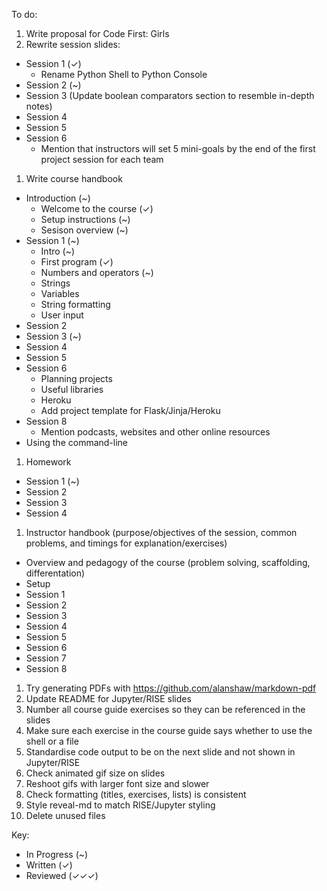 To do:
1. Write proposal for Code First: Girls
1. Rewrite session slides:
  - Session 1 (✓)
    - Rename Python Shell to Python Console
  - Session 2 (~)
  - Session 3 (Update boolean comparators section to resemble in-depth notes)
  - Session 4
  - Session 5
  - Session 6
    - Mention that instructors will set 5 mini-goals by the end of the first project session for each team
1. Write course handbook
  - Introduction (~)
    - Welcome to the course (✓)
    - Setup instructions (~)
    - Sesison overview (~)
  - Session 1 (~)
    - Intro (~)
    - First program (✓)
    - Numbers and operators (~)
    - Strings 
    - Variables
    - String formatting
    - User input
  - Session 2
  - Session 3 (~)
  - Session 4
  - Session 5
  - Session 6
    - Planning projects
    - Useful libraries
    - Heroku
    - Add project template for Flask/Jinja/Heroku
  - Session 8 
    - Mention podcasts, websites and other online resources
  - Using the command-line
1. Homework
  - Session 1 (~)
  - Session 2 
  - Session 3 
  - Session 4
1. Instructor handbook (purpose/objectives of the session, common problems, and timings for explanation/exercises)
  - Overview and pedagogy of the course (problem solving, scaffolding, differentation)
  - Setup
  - Session 1
  - Session 2
  - Session 3
  - Session 4
  - Session 5
  - Session 6
  - Session 7 
  - Session 8
1. Try generating PDFs with https://github.com/alanshaw/markdown-pdf
1. Update README for Jupyter/RISE slides
1. Number all course guide exercises so they can be referenced in the slides
1. Make sure each exercise in the course guide says whether to use the shell or a file
1. Standardise code output to be on the next slide and not shown in Jupyter/RISE
1. Check animated gif size on slides
1. Reshoot gifs with larger font size and slower
1. Check formatting (titles, exercises, lists) is consistent
1. Style reveal-md to match RISE/Jupyter styling
1. Delete unused files


Key:
- In Progress (~)
- Written (✓)
- Reviewed (✓✓✓)